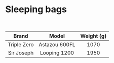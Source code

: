 # Sleeping bags

<br>

|    Brand    |     Model     | Weight (g) |
| :---------: | :-----------: | :--------: |
| Triple Zero | Astazou 600FL |    1070    |
| Sir Joseph  | Looping 1200  |    1950    |